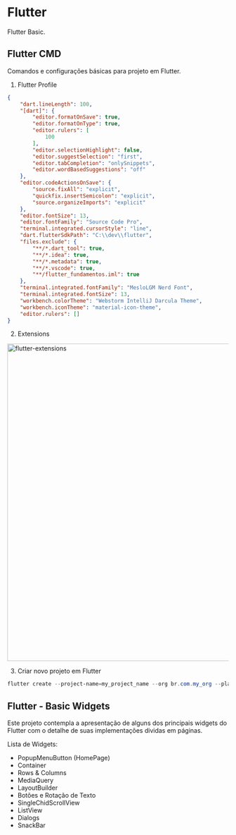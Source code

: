 # Flutter

Flutter Basic.

## Flutter CMD

Comandos e configurações básicas para projeto em Flutter.

1. Flutter Profile
```json
{
    "dart.lineLength": 100,
    "[dart]": {
        "editor.formatOnSave": true,
        "editor.formatOnType": true,
        "editor.rulers": [
            100
        ],
        "editor.selectionHighlight": false,
        "editor.suggestSelection": "first",
        "editor.tabCompletion": "onlySnippets",
        "editor.wordBasedSuggestions": "off"
    },
    "editor.codeActionsOnSave": {
        "source.fixAll": "explicit",
        "quickfix.insertSemicolon": "explicit",
        "source.organizeImports": "explicit"
    },
    "editor.fontSize": 13,
    "editor.fontFamily": "Source Code Pro",
    "terminal.integrated.cursorStyle": "line",
    "dart.flutterSdkPath": "C:\\dev\\flutter",
    "files.exclude": {
        "**/*.dart_tool": true,
        "**/*.idea": true,
        "**/*.metadata": true,
        "**/*.vscode": true,
        "**/flutter_fundamentos.iml": true
    },
    "terminal.integrated.fontFamily": "MesloLGM Nerd Font",
    "terminal.integrated.fontSize": 13,
    "workbench.colorTheme": "Webstorm IntelliJ Darcula Theme",
    "workbench.iconTheme": "material-icon-theme",
    "editor.rulers": []
}
```

2. Extensions
<img width="1365" height="720" alt="flutter-extensions" src="https://github.com/user-attachments/assets/128f5edc-91a9-4c25-a6ab-3b27a95b64fb" />

3. Criar novo projeto em Flutter
```powershell
flutter create --project-name=my_project_name --org br.com.my_org --platforms android,ios -a kotlin -i swift ./my_project_name_folder
```

## Flutter - Basic Widgets

Este projeto contempla a apresentação de alguns dos principais widgets do Flutter com o detalhe de suas implementações dividas em páginas.

Lista de Widgets:

- PopupMenuButton (HomePage)
- Container
- Rows & Columns
- MediaQuery
- LayoutBuilder
- Botões e Rotação de Texto
- SingleChidScrollView
- ListView
- Dialogs
- SnackBar
